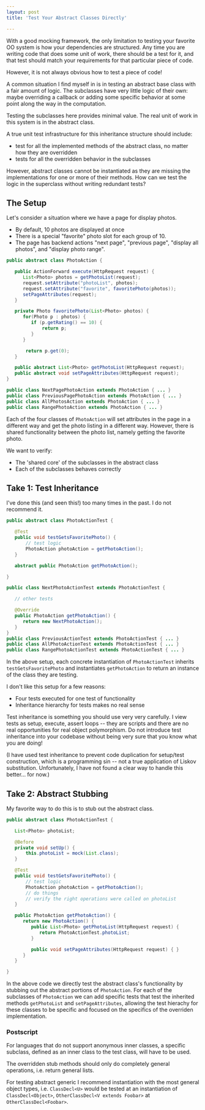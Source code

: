 ```yaml
---
layout: post
title: 'Test Your Abstract Classes Directly'

---
```


With a good mocking framework, the only limitation to testing your favorite OO system is how your dependencies are structured.  Any time you are writing code that does some unit of work, there should be a test for it, and that test should match your requirements for that particular piece of code.

However, it is not always obvious how to test a piece of code!

A common situation I find myself in is in testing an abstract base class with a fair amount of logic.  The subclasses have very little logic of their own: maybe overriding a callback or adding some specific behavior at some point along the way in the computation.

Testing the subclasses here provides minimal value.  The real unit of work in this system is in the abstract class.

A true unit test infrastructure for this inheritance structure should include:

* test for all the implemented methods of the abstract class, no matter how they are overridden
* tests for all the overridden behavior in the subclasses

However, abstract classes cannot be instantiated as they are missing the implementations for one or more of their methods.  How can we test the logic in the superclass without writing redundant tests?

## The Setup

Let's consider a situation where we have a page for display photos.

* By default, 10 photos are displayed at once
* There is a special "favorite" photo slot for each group of 10.
* The page has backend actions "next page", "previous page", "display all photos", and "display photo range".

```java
public abstract class PhotoAction {

   public ActionForward execute(HttpRequest request) {
      List<Photo> photos = getPhotoList(request);
      request.setAttribute("photoList", photos);
      request.setAttribute("favorite", favoritePhoto(photos));
      setPageAttributes(request);
   }

   private Photo favoritePhoto(List<Photo> photos) {
      for(Photo p : photos) {
         if (p.getRating() == 10) {
             return p;
         }
      }

       return p.get(0);
   }

   public abstract List<Photo> getPhotoList(HttpRequest request);
   public abstract void setPageAttributes(HttpRequest request);
}

public class NextPagePhotoAction extends PhotoAction { ... }
public class PreviousPagePhotoAction extends PhotoAction { ... }
public class AllPhotosAction extends PhotoAction { ... }
public class RangePhotoAction extends PhotoAction { ... }
```

Each of the four classes of `PhotoAction` will set attributes in the page in a different way and get the photo listing in a different way.  However, there is shared functionality between the photo list, namely getting the favorite photo.

We want to verify:

* The 'shared core' of the subclasses in the abstract class
* Each of the subclasses behaves correctly

## Take 1: Test Inheritance

I've done this (and seen this!) too many times in the past.  I do not recommend it.

```java
public abstract class PhotoActionTest {

   @Test
   public void testGetsFavoritePhoto() {
       // test logic
       PhotoAction photoAction = getPhotoAction();
   }

   abstract public PhotoAction getPhotoAction();

}

public class NextPhotoActionTest extends PhotoActionTest {

   // other tests

   @Override
   public PhotoAction getPhotoAction() {
      return new NextPhotoAction();
   }
}
public class PreviousActionTest extends PhotoActionTest { ... }
public class AllPhotoActionTest extends PhotoActionTest { ... }
public class RangePhotoActionTest extends PhotoActionTest { ... }
```

In the above setup, each concrete instantiation of `PhotoActionTest` inherits `testGetsFavoritePhoto` and instantiates `getPhotoAction` to return an instance of the class they are testing.

I don't like this setup for a few reasons:

* Four tests executed for one test of functionality
* Inheritance hierarchy for tests makes no real sense

Test inheritance is something you should use very very carefully.  I view tests as setup, execute, assert loops -- they are scripts and there are no real opportunities for real object polymorphism.  Do not introduce test inheritance into your codebase without being very sure that you know what you are doing!

(I have used test inheritance to prevent code duplication for setup/test construction, which is a programming sin -- not a true application of Liskov substitution.  Unfortunately, I have not found a clear way to handle this better... for now.)

## Take 2: Abstract Stubbing

My favorite way to do this is to stub out the abstract class.

```java
public abstract class PhotoActionTest {

   List<Photo> photoList;

   @Before
   private void setUp() {
       this.photoList = mock(List.class);
   }

   @Test
   public void testGetsFavoritePhoto() {
       // test logic
       PhotoAction photoAction = getPhotoAction();
       // do things
       // verify the right operations were called on photoList
   }

   public PhotoAction getPhotoAction() {
      return new PhotoAction() {
         public List<Photo> getPhotoList(HttpRequest request) {
            return PhotoActionTest.photoList;
         }

         public void setPageAttributes(HttpRequest request) { }
      }
   }

}
```

In the above code we directly test the abstract class's functionality by stubbing out the abstract portions of `PhotoAction`.  For each of the subclasses of `PhotoAction` we can add specific tests that test the inherited methods `getPhotoList` and `setPageAttributes`, allowing the test hierachy for these classes to be specific and focused on the specifics of the overriden implementation.

### Postscript

For languages that do not support anonymous inner classes, a specific subclass, defined as an inner class to the test class, will have to be used.

The overridden stub methods should only do completely general operations, i.e. return general lists.

For testing abstract generic I recommend instantiation with the most general object types, i.e. `ClassDecl<U>` would be tested at an instantiation of `ClassDecl<Object>`, `OtherClassDecl<V extends Foobar>` at `OtherClassDecl<Foobar>`.
